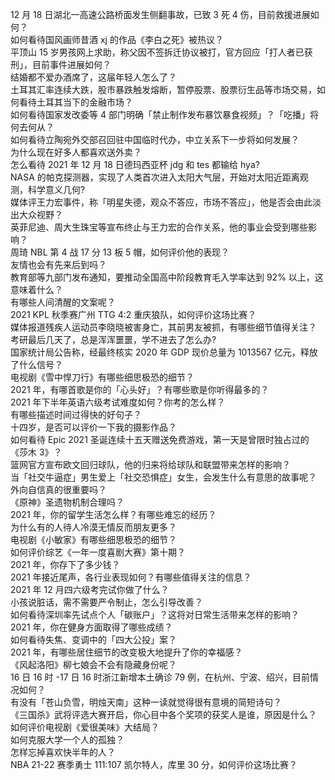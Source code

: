 12 月 18 日湖北一高速公路桥面发生侧翻事故，已致 3 死 4 伤，目前救援进展如何？  
如何看待国风画师昔酒 xj 的作品《李白之死》被热议？  
平顶山 15 岁男孩网上求助，称父因不签拆迁协议被打，官方回应「打人者已获刑」，目前事件进展如何？  
结婚都不爱办酒席了，这届年轻人怎么了？  
土耳其汇率连续大跌，股市暴跌触发熔断，暂停股票、股票衍生品等市场交易，如何看待土耳其当下的金融市场？  
如何看待国家发改委等 4 部门明确「禁止制作发布暴饮暴食视频」？「吃播」将何去何从？  
如何看待立陶宛外交部召回驻中国临时代办，中立关系下一步将如何发展？  
为什么现在好多人都喜欢送外卖？  
怎么看待 2021 年 12 月 18 日德玛西亚杯 jdg 和 tes 都输给 hya?  
NASA 的帕克探测器，实现了人类首次进入太阳大气层，开始对太阳近距离观测，科学意义几何?  
媒体评王力宏事件，称「明星失德，观众不答应，市场不答应」，他是否会由此淡出大众视野？  
英菲尼迪、周大生珠宝等宣布终止与王力宏的合作关系，他的事业会受到哪些影响？  
周琦 NBL 第 4 战 17 分 13 板 5 帽，如何评价他的表现？  
友情也会有先来后到吗？  
教育部等九部门发布通知，要推动全国高中阶段教育毛入学率达到 92% 以上，这意味着什么？  
有哪些人间清醒的文案呢？  
2021 KPL 秋季赛广州 TTG 4:2 重庆狼队，如何评价这场比赛？  
媒体报道残疾人运动员李晓晓被害身亡，其前男友被抓，有哪些细节值得关注？  
考研最后几天了，总是浑浑噩噩，学不进去了怎么办?  
国家统计局公告称，经最终核实 2020 年 GDP 现价总量为 1013567 亿元，释放了什么信号？  
电视剧《雪中悍刀行》有哪些细思极恐的细节？  
2021 年，有哪首歌是你的「心头好」？有哪些歌是你听得最多的？  
2021 年下半年英语六级考试难度如何？你考的怎么样？  
有哪些描述时间过得快的好句子？  
十四岁，是否可以评价一下我的摄影作品？  
如何看待 Epic 2021 圣诞连续十五天赠送免费游戏，第一天是曾限时独占过的《莎木 3》？  
篮网官方宣布欧文回归球队，他的归来将给球队和联盟带来怎样的影响？  
当「社交牛逼症」男生爱上「社交恐惧症」女生，会发生什么有意思的故事呢？  
外向自信真的很重要吗？  
《原神》圣遗物机制合理吗？  
2021 年，你的留学生活怎么样？有哪些难忘的经历？  
为什么有的人待人冷漠无情反而朋友更多？  
电视剧《小敏家》有哪些细思极恐的细节？  
如何评价综艺《一年一度喜剧大赛》第十期？  
2021 年，你存下了多少钱？  
2021 年接近尾声，各行业表现如何？有哪些值得关注的信息？  
2021 年 12 月四六级考完试你做了什么？  
小孩说脏话，需不需要严令制止，怎么引导改善？  
如何看待深圳率先试点个人「碳账户」？这将对日常生活带来怎样的影响？  
2021 年，你在健身方面取得了哪些成绩？  
如何看待失焦、变调中的「四大公投」案？  
2021 年，有哪些居住细节的改变极大地提升了你的幸福感？  
《风起洛阳》柳七娘会不会有隐藏身份呢？  
16 日 16 时 -17 日 16 时浙江新增本土确诊 79 例，在杭州、宁波、绍兴，目前情况如何？  
有没有「苍山负雪，明烛天南」这种一读就觉得很有意境的简短诗句？  
《三国杀》武将评选大赛开启，你心目中各个奖项的获奖人是谁，原因是什么？  
如何评价电视剧《爱很美味》大结局？  
如何克服大学一个人的孤独？  
怎样忘掉喜欢快半年的人？  
NBA 21-22 赛季勇士 111:107 凯尔特人，库里 30 分，如何评价这场比赛？  
